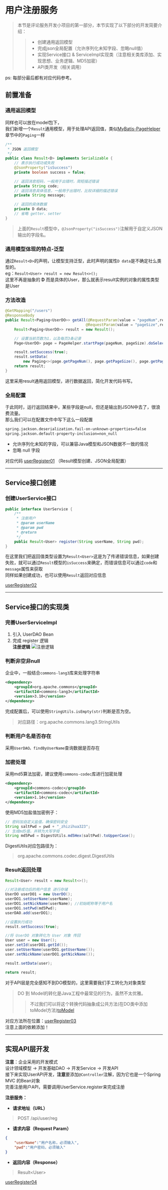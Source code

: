 # 用户注册服务

> 本节是评论服务开发小项目的第一部分，本节实现了以下部分的开发简要介绍：<br>
>> - 创建通用返回模型
>> - 完成json全局配置（允许序列化未知字段、忽略null值）
>> - 实现Service接口 & ServiceImpl实现类（注意相关类库添加、实现思想、业务逻辑、MD5加密）
>> - API类开发（相关调用）

ps: 每部分最后都有对应代码参考。

## 前置准备

### 通用返回模型
同样也可以放在model包下，<br>
我们新增一个`Result`通用模型，用于处理API返回值，类似[MyBatis-PageHelper](/blogs/MyBatis/MyBatis-PageHelper.md)章节中的`Paging`一样
```java
/**
 * JSON 返回模型
 */
public class Result<D> implements Serializable {
    // 表示执行成功或失败
    @JsonProperty("isSuccess")
    private boolean success = false;

    // 返回消息短码，一般用于出错时，简短描述错误
    private String code;
    // 返回消息具体信息，一般用于出错时，比较详细的描述错误
    private String message;

    // 返回的具体数据
    private D data;
    // 省略 getter、setter
}
```
> 上面的`Result`模型中，`@JsonProperty("isSuccess")`注解用于自定义JSON输出的字段名。

### 通用模型体现的特点-泛型
通过`Result<D>`的声明，让模型支持泛型，此时声明的属性`D data`是不确定社么类型的。<br>
eg：`Result<User> result = new Result<>();`<br>
这里不再是抽象的 **D** 而是具体的User，那么就表示result实例的对象的属性类型是User

### 方法改造
```java
@GetMapping("/users")
@ResponseBody
public Result<Paging<UserDO>> getAll(@RequestParam(value = "pageNum",required = false,defaultValue = "1") Integer pageNum,
                                    @RequestParam(value = "pageSize",required = false,defaultValue = "15")Integer pageSize) {
    Result<Paging<UserDO>> result = new Result();

    // 设置当前页数为1，以及每页3条记录
    Page<UserDO> page = PageHelper.startPage(pageNum, pageSize).doSelectPage(() -> userDAO.findAll());

    result.setSuccess(true);
    result.setData(
        new Paging<>(page.getPageNum(), page.getPageSize(), page.getPages(), page.getTotal(), page.getResult()));
    return result;
}
```
这里采用result通用返回模型，进行数据返回，简化开发代码书写。
### 全局配置
于此同时，运行返回结果中，某些字段是null，但还是输出到JSON中去了，很浪费流量。<br>
那么我们可以在配置文件中写下这么一段配置<br>
```xml
spring.jackson.deserialization.fail-on-unknown-properties=false
spring.jackson.default-property-inclusion=non_null
```
- 允许序列化未知的字段，可以兼容Java模型和JSON数据不一致的情况
- 忽略 null 字段<br>

对应代码 [userRegister01](/codes/userRegister01/src/)   （Result模型创建、JSON全局配置）

---

## Service接口创建
### 创建UserService接口
```java
public interface UserService {
    /**
     * 注册用户
     * @param userName
     * @param pwd
     * @return
     */
    public Result<User> register(String userName, String pwd);
}
```
在这里我们把返回值类型设置为`Result<User>`这是为了传递错误信息，如果创建失败，就可以通过`Result`模型的`isSuccess`来确定，而错误信息可以通过`code`和`message`属性来获取<br>
同样如果创建成功，也可以使用`Result`返回对应信息

[userRegister02](/codes/userRegister02/src/)

---

## Service接口的实现类
### 完善UserServiceImpl
1. 引入 UserDAO Bean
2. 完成 register 逻辑<br>
**注册逻辑**
![注册逻辑](/blogs/image/注册逻辑.svg)

### 判断非空非null
企业中，一般结合`commons-lang3`库来处理字符串
```xml
<dependency>
    <groupId>org.apache.commons</groupId>
    <artifactId>commons-lang3</artifactId>
    <version>3.10</version>
</dependency>
```
完成配置后，可以使用`StringUtils.isEmpty(str)`判断是否为空。<br>
> 对应路径：org.apache.commons.lang3.StringUtils

### 判断用户名是否存在
采用`UserDAO。findByUserName`查询数据是否存在

### 加密处理
采用md5算法加密，建议使用`commons-codec`库进行加密处理
```xml
<dependency>
    <groupId>commons-codec</groupId>
    <artifactId>commons-codec</artifactId>
    <version>1.14</version>
</dependency>
```
使用MD5加盐值加密例子：<br>
```java
// 密码加自定义盐值，确保密码安全
String saltPwd = pwd + "_zhizihua323";
// 生成md5值，并转为大写字母
String md5Pwd = DigestUtils.md5Hex(saltPwd).toUpperCase();
```
DigestUtils对应包路径为：<br>
> org.apache.commons.codec.digest.DigestUtils

### Result返回处理
```java
Result<User> result = new Result<>();

//对注册成功后的用户信息 进行存储
UserDO userDO1 = new UserDO();
userDO1.setUserName(userName);
userDO1.setNickName(userName); //初始昵称等于用户名
userDO1.setPwd(md5Pwd);
userDAO.add(userDO1);

//设置执行成功
result.setSuccess(true);

//将 UserDO 对象转化为 User 对象 传回
User user = new User();
user.setId(userDO1.getId());
user.setUserName(userDO1.getUserName());
user.setNickName(userDO1.getNickName());

result.setData(user);

return result;
```
对于API层是完全感知不到DO模型的，这里需要我们手工转化为对象类型<br>
> DO 到 Model的转化是Java工程中最常见的行为，虽然不太优雅。
>>不过我们可以将这个转换代码抽象成公共方法(在DO类中添加toModel方法)[toModel](/codes/toModel/src/main/java/com/youkeda/comment/dataobject/)


对应方法所在位置：[userRegister03](/codes/userRegister03/src/main/java/com/youkeda/comment/service/impl/UserServiceImpl.java)<br>
注意上面的依赖添加！

---

## 实现API层开发
**注意**：企业采用的开发模式<br>
    设计领域模型 -> 开发基础DAO -> 开发Service -> 开发API<br>
接下来实现UserAPI开发，**注意**要添加`@Controller`注解，因为它也是一个Spring MVC 的Bean对象<br>
完善注册用户API，需要调用UserService.register来完成注册<br>

**注册服务：**<br>
- **请求地址（URL）**
> POST  /api/user/reg
- **请求内容（Request Param）**
``` json
{
    "userName":"用户名称，必须输入",
    "pwd":"用户密码，必须输入"
}
```
- **返回内容（Response）**
> Result\<User> <br>

[userRegister04](/codes/userRegister04/src/main/java/com/youkeda/comment/api/UserAPI.java)